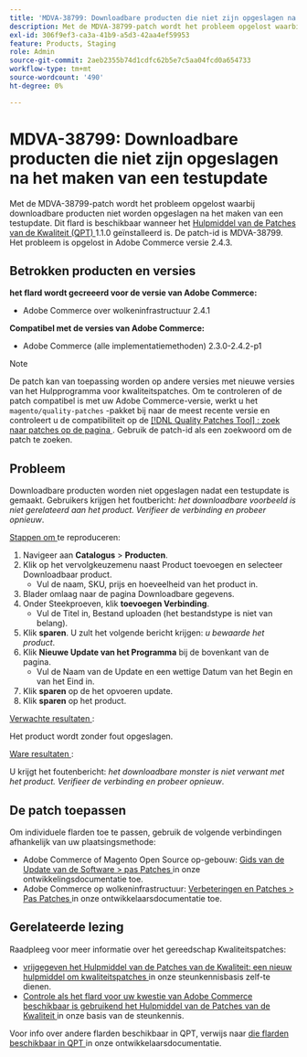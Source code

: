 ```yaml
---
title: 'MDVA-38799: Downloadbare producten die niet zijn opgeslagen na het maken van een gefaseerde update'
description: Met de MDVA-38799-patch wordt het probleem opgelost waarbij downloadbare producten niet worden opgeslagen na het maken van een testupdate. Deze patch is beschikbaar wanneer [Quality Patches Tool (QPT)] (/help/announcements/adobe-commerce-announcements/magento-quality-patches-released-new-tool-to-self-serve-quality-patches.md) 1.1.0 is geïnstalleerd. De patch-id is MDVA-38799. Het probleem is opgelost in Adobe Commerce versie 2.4.3.
exl-id: 306f9ef3-ca3a-41b9-a5d3-42aa4ef59953
feature: Products, Staging
role: Admin
source-git-commit: 2aeb2355b74d1cdfc62b5e7c5aa04fcd0a654733
workflow-type: tm+mt
source-wordcount: '490'
ht-degree: 0%

---
```


# MDVA-38799: Downloadbare producten die niet zijn opgeslagen na het maken van een testupdate

Met de MDVA-38799-patch wordt het probleem opgelost waarbij downloadbare producten niet worden opgeslagen na het maken van een testupdate. Dit flard is beschikbaar wanneer het [ Hulpmiddel van de Patches van de Kwaliteit (QPT) ](/help/announcements/adobe-commerce-announcements/magento-quality-patches-released-new-tool-to-self-serve-quality-patches.md) 1.1.0 geïnstalleerd is. De patch-id is MDVA-38799. Het probleem is opgelost in Adobe Commerce versie 2.4.3.

## Betrokken producten en versies

**het flard wordt gecreeerd voor de versie van Adobe Commerce:**

* Adobe Commerce over wolkeninfrastructuur 2.4.1

**Compatibel met de versies van Adobe Commerce:**

* Adobe Commerce (alle implementatiemethoden) 2.3.0-2.4.2-p1

>[!NOTE]
>
>De patch kan van toepassing worden op andere versies met nieuwe versies van het Hulpprogramma voor kwaliteitspatches. Om te controleren of de patch compatibel is met uw Adobe Commerce-versie, werkt u het `magento/quality-patches` -pakket bij naar de meest recente versie en controleert u de compatibiliteit op de [[!DNL Quality Patches Tool] : zoek naar patches op de pagina ](https://experienceleague.adobe.com/tools/commerce-quality-patches/index.html) . Gebruik de patch-id als een zoekwoord om de patch te zoeken.

## Probleem

Downloadbare producten worden niet opgeslagen nadat een testupdate is gemaakt. Gebruikers krijgen het foutbericht: *het downloadbare voorbeeld is niet gerelateerd aan het product. Verifieer de verbinding en probeer opnieuw*.

<u> Stappen om </u> te reproduceren:

1. Navigeer aan **Catalogus** > **Producten**.
1. Klik op het vervolgkeuzemenu naast Product toevoegen en selecteer Downloadbaar product.
   * Vul de naam, SKU, prijs en hoeveelheid van het product in.
1. Blader omlaag naar de pagina Downloadbare gegevens.
1. Onder Steekproeven, klik **toevoegen Verbinding**.
   * Vul de Titel in, Bestand uploaden (het bestandstype is niet van belang).
1. Klik **sparen**. U zult het volgende bericht krijgen: *u bewaarde het product*.
1. Klik **Nieuwe Update van het Programma** bij de bovenkant van de pagina.
   * Vul de Naam van de Update en een wettige Datum van het Begin en van het Eind in.
1. Klik **sparen** op de het opvoeren update.
1. Klik **sparen** op het product.

<u> Verwachte resultaten </u>:

Het product wordt zonder fout opgeslagen.

<u> Ware resultaten </u>:

U krijgt het foutenbericht: *het downloadbare monster is niet verwant met het product. Verifieer de verbinding en probeer opnieuw*.

## De patch toepassen

Om individuele flarden toe te passen, gebruik de volgende verbindingen afhankelijk van uw plaatsingsmethode:

* Adobe Commerce of Magento Open Source op-gebouw: [ Gids van de Update van de Software > pas Patches ](https://experienceleague.adobe.com/en/docs/commerce-operations/tools/quality-patches-tool/usage) in onze ontwikkelingsdocumentatie toe.
* Adobe Commerce op wolkeninfrastructuur: [ Verbeteringen en Patches > Pas Patches ](https://experienceleague.adobe.com/en/docs/commerce-cloud-service/user-guide/develop/upgrade/apply-patches) in onze ontwikkelaarsdocumentatie toe.

## Gerelateerde lezing

Raadpleeg voor meer informatie over het gereedschap Kwaliteitspatches:

* [ vrijgegeven het Hulpmiddel van de Patches van de Kwaliteit: een nieuw hulpmiddel om kwaliteitspatches ](/help/announcements/adobe-commerce-announcements/magento-quality-patches-released-new-tool-to-self-serve-quality-patches.md) in onze steunkennisbasis zelf-te dienen.
* [ Controle als het flard voor uw kwestie van Adobe Commerce beschikbaar is gebruikend het Hulpmiddel van de Patches van de Kwaliteit ](/help/support-tools/patches-available-in-qpt-tool/check-patch-for-magento-issue-with-magento-quality-patches.md) in onze basis van de steunkennis.

Voor info over andere flarden beschikbaar in QPT, verwijs naar [ die flarden beschikbaar in QPT ](https://experienceleague.adobe.com/tools/commerce-quality-patches/index.html) in onze ontwikkelaarsdocumentatie.
